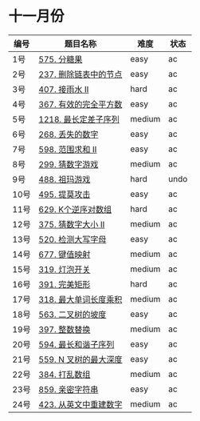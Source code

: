 # 十一月份

**编号**|**题目名称**|**难度**|**状态**
--------|------------|--------|--------
1号|[575. 分糖果](./第1题%20575.%20分糖果)|easy|ac
2号|[237. 删除链表中的节点](./第2题%20237.%20删除链表中的节点)|easy|ac
3号|[407. 接雨水 II](./第3题%20407.%20接雨水%20II)|hard|ac
4号|[367. 有效的完全平方数](./第4题%20367.%20有效的完全平方数)|easy|ac
5号|[1218. 最长定差子序列](./第5题%201218.%20最长定差子序列)|medium|ac
6号|[268. 丢失的数字](./第6题%20268.%20丢失的数字)|easy|ac
7号|[598. 范围求和 II](./第7题%20598.%20范围求和%20II)|easy|ac
8号|[299. 猜数字游戏](./第8题%20299.%20猜数字游戏)|medium|ac
9号|[488. 祖玛游戏](./第9题%20488.%20祖玛游戏)|hard|undo
10号|[495. 提莫攻击](./第10题%20495.%20提莫攻击)|easy|ac
11号|[629. K个逆序对数组](./第11题%20629.%20K个逆序对数组)|hard|ac
12号|[375. 猜数字大小 II](./第12题%20375.%20猜数字大小%20II)|medium|ac
13号|[520. 检测大写字母](./第13题%20520.%20检测大写字母)|easy|ac
14号|[677. 键值映射](./第14题%20677.%20键值映射)|medium|ac
15号|[319. 灯泡开关](./第15题%20319.%20灯泡开关)|medium|ac
16号|[391. 完美矩形](./第16题%20391.%20完美矩形)|hard|ac
17号|[318. 最大单词长度乘积](./第17题%20318.%20最大单词长度乘积)|medium|ac
18号|[563. 二叉树的坡度](./第18题%20563.%20二叉树的坡度)|easy|ac
19号|[397. 整数替换](./第19题%20397.%20整数替换)|medium|ac
20号|[594. 最长和谐子序列](./第20题%20594.%20最长和谐子序列)|easy|ac
21号|[559. N 叉树的最大深度](./第21题%20559.%20N%20叉树的最大深度)|easy|ac
22号|[384. 打乱数组](./第22题%20384.%20打乱数组)|medium|ac
23号|[859. 亲密字符串](./第23题%20859.%20亲密字符串)|easy|ac
24号|[423. 从英文中重建数字](./第24题%20423.%20从英文中重建数字)|medium|ac

